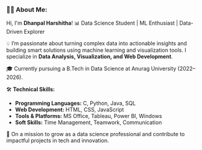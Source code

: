
### 👩‍💻 About Me:

Hi, I'm **Dhanpal Harshitha**!
📊 Data Science Student | ML Enthusiast | Data-Driven Explorer

💡 I’m passionate about turning complex data into actionable insights and building smart solutions using machine learning and visualization tools. I specialize in **Data Analysis, Visualization, and Web Development**.

🎓 Currently pursuing a B.Tech in Data Science at Anurag University (2022–2026).

🛠️ **Technical Skills:**

* **Programming Languages:** C, Python, Java, SQL
* **Web Development:** HTML, CSS, JavaScript
* **Tools & Platforms:** MS Office, Tableau, Power BI, Windows
* **Soft Skills:** Time Management, Teamwork, Communication

🚀 On a mission to grow as a data science professional and contribute to impactful projects in tech and innovation.
